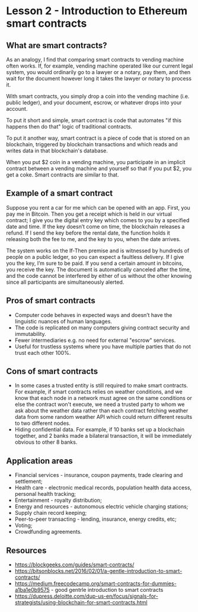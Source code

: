 # Lesson 2 - Introduction to Ethereum smart contracts

## What are smart contracts?

As an analogy, I find that comparing smart contracts to vending machine often works. If, for example, vending machine operated like our current legal system, you would ordinarily go to a lawyer or a notary, pay them, and then wait for the document however long it takes the lawyer or notary to process it.

With smart contracts, you simply drop a coin into the vending machine (i.e. public ledger), and your document, escrow, or whatever drops into your account.

To put it short and simple, smart contract is code that automates "if this happens then do that" logic of traditional contracts.

To put it another way, smart contract is a piece of code that is stored on an blockchain, triggered by blockchain transactions and which reads and writes data in that blockchain's database.

When you put $2 coin in a vending machine, you participate in an implicit contract between a vending machine and yourself so that if you put $2, you get a coke. Smart contracts are similar to that.

## Example of a smart contract

Suppose you rent a car for me which can be opened with an app. First, you pay me in Bitcoin. Then you get a receipt which is held in our virtual contract; I give you the digital entry key which comes to you by a specified date and time. If the key doesn’t come on time, the blockchain releases a refund. If I send the key before the rental date, the function holds it releasing both the fee to me, and the key to you, when the date arrives. 

The system works on the If-Then premise and is witnessed by hundreds of people on a public ledger, so you can expect a faultless delivery. If I give you the key, I’m sure to be paid. If you send a certain amount in bitcoins, you receive the key. The document is automatically canceled after the time, and the code cannot be interfered by either of us without the other knowing since all participants are simultaneously alerted.

## Pros of smart contracts

- Computer code behaves in expected ways and doesn’t have the linguistic nuances of human languages.
- The code is replicated on many computers giving contract security and immutability.
- Fewer intermediaries e.g. no need for external "escrow" services.
- Useful for trustless systems where you have multiple parties that do not trust each other 100%.

## Cons of smart contracts

- In some cases a trusted entity is still required to make smart contracts. For example, if smart contracts relies on weather conditions, and we know that each node in a network must agree on the same conditions or else the contract won't execute, we need a trusted party to whom we ask about the weather data rather than each contract fetching weather data from some random weather API which could return different results to two different nodes.
- Hiding confidential data. For example, if 10 banks set up a blockchain together, and 2 banks made a bilateral transaction, it will be immediately obvious to other 8 banks.

## Application areas

- Financial services - insurance, coupon payments, trade clearing and settlement;
- Health care - electronic medical records, population health data access, personal health tracking;
- Entertainment - royalty distribution;
- Energy and resources - autonomous electric vehicle charging stations;
- Supply chain record keeping;
- Peer-to-peer transacting - lending, insurance, energy credits, etc;
- Voting;
- Crowdfunding agreements.

## Resources

- https://blockgeeks.com/guides/smart-contracts/
- https://bitsonblocks.net/2016/02/01/a-gentle-introduction-to-smart-contracts/
- https://medium.freecodecamp.org/smart-contracts-for-dummies-a1ba1e0b9575 - good gentrle introduction to smart contracts
- https://dupress.deloitte.com/dup-us-en/focus/signals-for-strategists/using-blockchain-for-smart-contracts.html